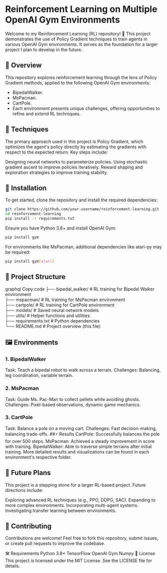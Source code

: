 # **Reinforcement Learning on Multiple OpenAI Gym Environments**
Welcome to my Reinforcement Learning (RL) repository! 🎉 This project demonstrates the use of Policy Gradient techniques to train agents in various OpenAI Gym environments. It serves as the foundation for a larger project I plan to develop in the future.

## 🚀 Overview
This repository explores reinforcement learning through the lens of Policy Gradient methods, applied to the following OpenAI Gym environments:

* BipedalWalker.
* MsPacman.
* CartPole.
* Each environment presents unique challenges, offering opportunities to refine and extend RL techniques.

## 🧠 Techniques
The primary approach used in this project is Policy Gradient, which optimizes the agent's policy directly by estimating the gradients with respect to the expected return. Key steps include:

Designing neural networks to parameterize policies.
Using stochastic gradient ascent to improve policies iteratively.
Reward shaping and exploration strategies to improve training stability.
## 🔧 Installation
To get started, clone the repository and install the required dependencies:

```bash
git clone https://github.com/your-username/reinforcement-learning.git  
cd reinforcement-learning  
pip install -r requirements.txt
```  
Ensure you have Python 3.8+ and install OpenAI Gym:
```bash
pip install gym
```  
For environments like MsPacman, additional dependencies like atari-py may be required:

```bash
pip install gym[atari]  
```
## 📂 Project Structure
graphql
Copy code
├── bipedal_walker/        # RL training for Bipedal Walker environment  
├── mspacman/              # RL training for MsPacman environment  
├── cartpole/              # RL training for CartPole environment  
├── models/                # Saved neural network models  
├── utils/                 # Helper functions and utilities  
├── requirements.txt       # Python dependencies  
└── README.md              # Project overview (this file)  
## 🖼️ Environments
### 1. BipedalWalker
Task: Teach a bipedal robot to walk across a terrain.
Challenges: Balancing, leg coordination, variable terrain.
### 2. MsPacman
Task: Guide Ms. Pac-Man to collect pellets while avoiding ghosts.
Challenges: Pixel-based observations, dynamic game mechanics.
### 3. CartPole
Task: Balance a pole on a moving cart.
Challenges: Fast decision-making, balancing trade-offs.
##⚡ Results
CartPole: Successfully balances the pole for over 500 steps.
MsPacman: Achieved a steady improvement in score with training.
BipedalWalker: Able to traverse simple terrains after initial training.
More detailed results and visualizations can be found in each environment's respective folder.

## 🌱 Future Plans
This project is a stepping stone for a larger RL-based project. Future directions include:

Exploring advanced RL techniques (e.g., PPO, DDPG, SAC).
Expanding to more complex environments.
Incorporating multi-agent systems.
Investigating transfer learning between environments.
## 🤝 Contributing
Contributions are welcome! Feel free to fork this repository, submit issues, or create pull requests to improve the codebase.

🛠️ Requirements
Python 3.8+
TensorFlow
OpenAI Gym
Numpy
📄 License
This project is licensed under the MIT License. See the LICENSE file for details.
